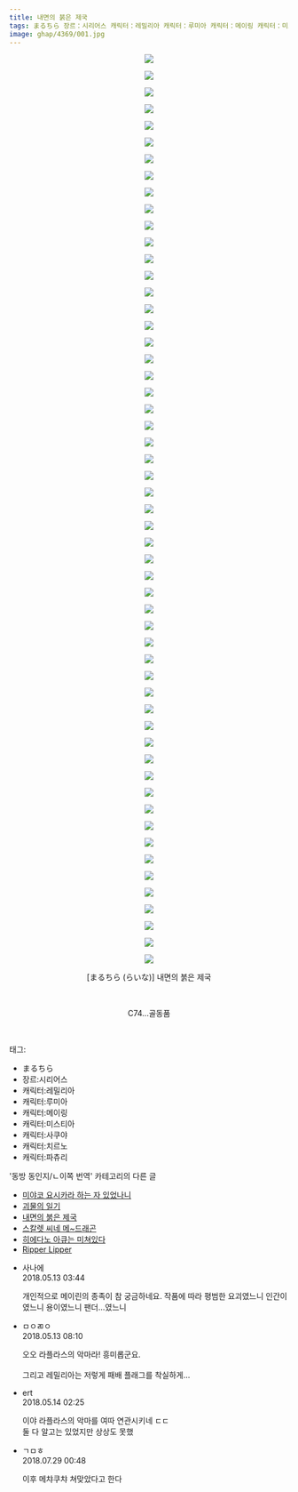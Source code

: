 ```yaml
---
title: 내면의 붉은 제국
tags: まるちら 장르：시리어스 캐릭터：레밀리아 캐릭터：루미아 캐릭터：메이링 캐릭터：미스티아 캐릭터：사쿠야 캐릭터：치르노 캐릭터：파츄리 らいな 동방_동인지／ㄴ이쪽_번역
image: ghap/4369/001.jpg
---
```

<div class="article">
<p style="text-align: center; clear: none; float: none;"><img src="{{ site.nasurl }}/ghap/4369/001.jpg"/></p>
<p style="text-align: center; clear: none; float: none;"><img src="{{ site.nasurl }}/ghap/4369/002.jpg"/></p>
<p style="text-align: center; clear: none; float: none;"><img src="{{ site.nasurl }}/ghap/4369/003.jpg"/></p>
<p style="text-align: center; clear: none; float: none;"><img src="{{ site.nasurl }}/ghap/4369/004.jpg"/></p>
<p style="text-align: center; clear: none; float: none;"><img src="{{ site.nasurl }}/ghap/4369/005.jpg"/></p>
<p style="text-align: center; clear: none; float: none;"><img src="{{ site.nasurl }}/ghap/4369/006.jpg"/></p>
<p style="text-align: center; clear: none; float: none;"><img src="{{ site.nasurl }}/ghap/4369/007.jpg"/></p>
<p style="text-align: center; clear: none; float: none;"><img src="{{ site.nasurl }}/ghap/4369/008.jpg"/></p>
<p style="text-align: center; clear: none; float: none;"><img src="{{ site.nasurl }}/ghap/4369/009.jpg"/></p>
<p style="text-align: center; clear: none; float: none;"><img src="{{ site.nasurl }}/ghap/4369/010.jpg"/></p>
<p style="text-align: center; clear: none; float: none;"><img src="{{ site.nasurl }}/ghap/4369/011.jpg"/></p>
<p style="text-align: center; clear: none; float: none;"><img src="{{ site.nasurl }}/ghap/4369/012.jpg"/></p>
<p style="text-align: center; clear: none; float: none;"><img src="{{ site.nasurl }}/ghap/4369/013.jpg"/></p>
<p style="text-align: center; clear: none; float: none;"><img src="{{ site.nasurl }}/ghap/4369/014.jpg"/></p>
<p style="text-align: center; clear: none; float: none;"><img src="{{ site.nasurl }}/ghap/4369/015.jpg"/></p>
<p style="text-align: center; clear: none; float: none;"><img src="{{ site.nasurl }}/ghap/4369/016.jpg"/></p>
<p style="text-align: center; clear: none; float: none;"><img src="{{ site.nasurl }}/ghap/4369/017.jpg"/></p>
<p style="text-align: center; clear: none; float: none;"><img src="{{ site.nasurl }}/ghap/4369/018.jpg"/></p>
<p style="text-align: center; clear: none; float: none;"><img src="{{ site.nasurl }}/ghap/4369/019.jpg"/></p>
<p style="text-align: center; clear: none; float: none;"><img src="{{ site.nasurl }}/ghap/4369/020.jpg"/></p>
<p style="text-align: center; clear: none; float: none;"><img src="{{ site.nasurl }}/ghap/4369/021.jpg"/></p>
<p style="text-align: center; clear: none; float: none;"><img src="{{ site.nasurl }}/ghap/4369/022.jpg"/></p>
<p style="text-align: center; clear: none; float: none;"><img src="{{ site.nasurl }}/ghap/4369/023.jpg"/></p>
<p style="text-align: center; clear: none; float: none;"><img src="{{ site.nasurl }}/ghap/4369/024.jpg"/></p>
<p style="text-align: center; clear: none; float: none;"><img src="{{ site.nasurl }}/ghap/4369/025.jpg"/></p>
<p style="text-align: center; clear: none; float: none;"><img src="{{ site.nasurl }}/ghap/4369/026.jpg"/></p>
<p style="text-align: center; clear: none; float: none;"><img src="{{ site.nasurl }}/ghap/4369/027.jpg"/></p>
<p style="text-align: center; clear: none; float: none;"><img src="{{ site.nasurl }}/ghap/4369/028.jpg"/></p>
<p style="text-align: center; clear: none; float: none;"><img src="{{ site.nasurl }}/ghap/4369/029.jpg"/></p>
<p style="text-align: center; clear: none; float: none;"><img src="{{ site.nasurl }}/ghap/4369/030.jpg"/></p>
<p style="text-align: center; clear: none; float: none;"><img src="{{ site.nasurl }}/ghap/4369/031.jpg"/></p>
<p style="text-align: center; clear: none; float: none;"><img src="{{ site.nasurl }}/ghap/4369/032.jpg"/></p>
<p style="text-align: center; clear: none; float: none;"><img src="{{ site.nasurl }}/ghap/4369/033.jpg"/></p>
<p style="text-align: center; clear: none; float: none;"><img src="{{ site.nasurl }}/ghap/4369/034.jpg"/></p>
<p style="text-align: center; clear: none; float: none;"><img src="{{ site.nasurl }}/ghap/4369/035.jpg"/></p>
<p style="text-align: center; clear: none; float: none;"><img src="{{ site.nasurl }}/ghap/4369/036.jpg"/></p>
<p style="text-align: center; clear: none; float: none;"><img src="{{ site.nasurl }}/ghap/4369/037.jpg"/></p>
<p style="text-align: center; clear: none; float: none;"><img src="{{ site.nasurl }}/ghap/4369/038.jpg"/></p>
<p style="text-align: center; clear: none; float: none;"><img src="{{ site.nasurl }}/ghap/4369/039.jpg"/></p>
<p style="text-align: center; clear: none; float: none;"><img src="{{ site.nasurl }}/ghap/4369/040.jpg"/></p>
<p style="text-align: center; clear: none; float: none;"><img src="{{ site.nasurl }}/ghap/4369/041.jpg"/></p>
<p style="text-align: center; clear: none; float: none;"><img src="{{ site.nasurl }}/ghap/4369/042.jpg"/></p>
<p style="text-align: center; clear: none; float: none;"><img src="{{ site.nasurl }}/ghap/4369/043.jpg"/></p>
<p style="text-align: center; clear: none; float: none;"><img src="{{ site.nasurl }}/ghap/4369/044.jpg"/></p>
<p style="text-align: center; clear: none; float: none;"><img src="{{ site.nasurl }}/ghap/4369/045.jpg"/></p>
<p style="text-align: center; clear: none; float: none;"><img src="{{ site.nasurl }}/ghap/4369/046.jpg"/></p>
<p style="text-align: center; clear: none; float: none;"><img src="{{ site.nasurl }}/ghap/4369/047.jpg"/></p>
<p style="text-align: center; clear: none; float: none;"><img src="{{ site.nasurl }}/ghap/4369/048.jpg"/></p>
<p style="text-align: center; clear: none; float: none;"><img src="{{ site.nasurl }}/ghap/4369/049.jpg"/></p>
<p style="text-align: center; clear: none; float: none;"><img src="{{ site.nasurl }}/ghap/4369/050.jpg"/></p>
<p style="text-align: center; clear: none; float: none;"><img src="{{ site.nasurl }}/ghap/4369/051.jpg"/></p>
<p style="text-align: center; clear: none; float: none;"><img src="{{ site.nasurl }}/ghap/4369/052.jpg"/></p>
<p style="text-align: center; clear: none; float: none;"><img src="{{ site.nasurl }}/ghap/4369/053.jpg"/></p>
<p style="text-align: center; clear: none; float: none;"><img src="{{ site.nasurl }}/ghap/4369/054.jpg"/></p>
<p style="text-align: center; clear: none; float: none;"><img src="{{ site.nasurl }}/ghap/4369/055.jpg"/></p>
<p style="text-align: center; clear: none; float: none;">[まるちら (らいな)] 내면의 붉은 제국</p>
<p style="text-align: center; clear: none; float: none;"><br/></p>
<p style="text-align: center; clear: none; float: none;">C74...골동품</p>
<p><br/></p>
</div><div class="tagTrail">
<p>태그: </p>
<ul>
<li>まるちら</li>
<li>장르:시리어스</li>
<li>캐릭터:레밀리아</li>
<li>캐릭터:루미아</li>
<li>캐릭터:메이링</li>
<li>캐릭터:미스티아</li>
<li>캐릭터:사쿠야</li>
<li>캐릭터:치르노</li>
<li>캐릭터:파츄리</li>
</ul>
</div><div class="another">
<p>'동방 동인지/ㄴ이쪽 번역' 카테고리의 다른 글</p>
<ul>
<li><a href="/2018-05-19-ghap_4378">미야코 요시카라 하는 자 있었나니</a></li>
<li><a href="/2018-05-17-ghap_4377">괴물의 일기</a></li>
<li><a href="/2018-05-13-ghap_4369">내면의 붉은 제국</a></li>
<li><a href="/2018-05-11-ghap_4355">스칼렛 씨네 메~드래곤</a></li>
<li><a href="/2018-04-27-ghap_4340">히에다노 아큐는 미쳐있다</a></li>
<li><a href="/2018-04-24-ghap_4322">Ripper Lipper</a></li>
</ul>
</div><div class="cb_module cb_fluid">
<div class="cb_wrt cb_profile">
<div class="comment">
<ul>
<li class="cb_thumb_off" id="comment15254894">
<div class="cb_comment_area">
<div class="cb_info_area">
<div class="cb_section">
<span class="cb_nick_name">사나에</span>
</div>
<div class="cb_section">
<span class="cb_date">2018.05.13 03:44 </span>
</div>
</div>
<div class="cb_dsc_comment">
<p class="cb_dsc">
											개인적으로 메이린의 종족이 참 궁금하네요. 작품에 따라 평범한 요괴였느니 인간이였느니 용이였느니 팬더...였느니 
										</p>
</div>
</div></li>
<li class="cb_thumb_off" id="comment15254928">
<div class="cb_comment_area">
<div class="cb_info_area">
<div class="cb_section">
<span class="cb_nick_name">ㅁㅇㄻㅇ</span>
</div>
<div class="cb_section">
<span class="cb_date">2018.05.13 08:10 </span>
</div>
</div>
<div class="cb_dsc_comment">
<p class="cb_dsc">
											오오 라플라스의 악마라! 흥미롭군요.<br/>
<br/>
그리고 레밀리아는 저렇게 패배 플래그를 착실하게...
										</p>
</div>
</div></li>
<li class="cb_thumb_off" id="comment15255275">
<div class="cb_comment_area">
<div class="cb_info_area">
<div class="cb_section">
<span class="cb_nick_name">ert</span>
</div>
<div class="cb_section">
<span class="cb_date">2018.05.14 02:25 </span>
</div>
</div>
<div class="cb_dsc_comment">
<p class="cb_dsc">
											이야 라플라스의 악마를 여따 연관시키네 ㄷㄷ<br/>
둘 다 알고는 있었지만 상상도 못했
										</p>
</div>
</div></li>
<li class="cb_thumb_off" id="comment15295997">
<div class="cb_comment_area">
<div class="cb_info_area">
<div class="cb_section">
<span class="cb_nick_name">ㄱㅁㅎ</span>
</div>
<div class="cb_section">
<span class="cb_date">2018.07.29 00:48 </span>
</div>
</div>
<div class="cb_dsc_comment">
<p class="cb_dsc">
											이후 메챠쿠챠 쳐맞았다고 한다
										</p>
</div>
</div></li>
</ul>
</div>
</div><!-- commentList close -->
</div>